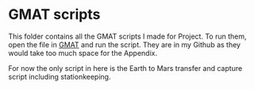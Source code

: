 # GMAT scripts

This folder contains all the GMAT scripts I made for Project. To run them, open the file in [GMAT](https://sourceforge.net/projects/gmat/) and run the script. They are in my Github as they would take too much space for the Appendix.

For now the only script in here is the Earth to Mars transfer and capture script including stationkeeping.
